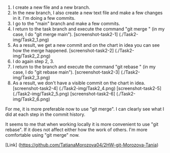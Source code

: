 1. I create a new file and a new branch.
2. In the new branch, I also create a new text file and make a few changes in it. I'm doing a few commits.
3. I go to the "main" branch and make a few commits.
4. I return to the task branch and execute the command "git merge <name branch>" (in my case, I do "git merge main").
[screenshot-task2-1] (./Task2-img/Task2_1.png)
5. As a result, we get a new commit and on the chart in idea you can see how the merge happened.
[screenshot-task2-2] (./Task2-img/Task2_2.png)
6. I do again step 2, 3.
7. I return to the branch and execute the command "git rebase <name branch>" (in my case, I do "git rebase main").
[screenshot-task2-3] (./Task2-img/Task2_3.png)
8. As a result, we don't have a visible commit on the chart in idea.
[screenshot-task2-4] (./Task2-img/Task2_4.png)
[screenshot-task2-5] (./Task2-img/Task2_5.png)
[screenshot-task2-6] (./Task2-img/Task2_6.png)

For me, it is more preferable now to use "git merge". I can clearly see what I did at each step in the commit history.

It seems to me that when working locally it is more convenient to use "git rebase". If it does not affect either how the work of others. I'm more comfortable using "git merge" now.

[Link] (https://github.com/TatianaMorozova04/2HW-git-Morozova-Tania)